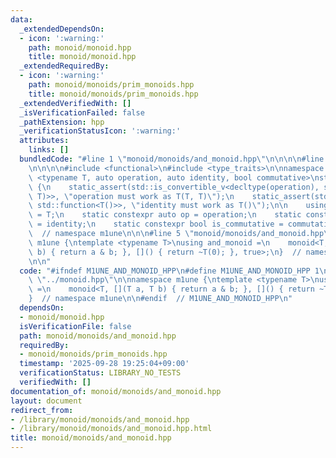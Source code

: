 ```yaml
---
data:
  _extendedDependsOn:
  - icon: ':warning:'
    path: monoid/monoid.hpp
    title: monoid/monoid.hpp
  _extendedRequiredBy:
  - icon: ':warning:'
    path: monoid/monoids/prim_monoids.hpp
    title: monoid/monoids/prim_monoids.hpp
  _extendedVerifiedWith: []
  _isVerificationFailed: false
  _pathExtension: hpp
  _verificationStatusIcon: ':warning:'
  attributes:
    links: []
  bundledCode: "#line 1 \"monoid/monoids/and_monoid.hpp\"\n\n\n\n#line 1 \"monoid/monoid.hpp\"\
    \n\n\n\n#include <functional>\n#include <type_traits>\n\nnamespace m1une {\ntemplate\
    \ <typename T, auto operation, auto identity, bool commutative>\nstruct monoid\
    \ {\n    static_assert(std::is_convertible_v<decltype(operation), std::function<T(T,\
    \ T)>>, \"operation must work as T(T, T)\");\n    static_assert(std::is_convertible_v<decltype(identity),\
    \ std::function<T()>>, \"identity must work as T()\");\n\n    using value_type\
    \ = T;\n    static constexpr auto op = operation;\n    static constexpr auto id\
    \ = identity;\n    static constexpr bool is_commutative = commutative;\n};\n}\
    \  // namespace m1une\n\n\n#line 5 \"monoid/monoids/and_monoid.hpp\"\n\nnamespace\
    \ m1une {\ntemplate <typename T>\nusing and_monoid =\n    monoid<T, [](T a, T\
    \ b) { return a & b; }, []() { return ~T(0); }, true>;\n}  // namespace m1une\n\
    \n\n"
  code: "#ifndef M1UNE_AND_MONOID_HPP\n#define M1UNE_AND_MONOID_HPP 1\n\n#include\
    \ \"../monoid.hpp\"\n\nnamespace m1une {\ntemplate <typename T>\nusing and_monoid\
    \ =\n    monoid<T, [](T a, T b) { return a & b; }, []() { return ~T(0); }, true>;\n\
    }  // namespace m1une\n\n#endif  // M1UNE_AND_MONOID_HPP\n"
  dependsOn:
  - monoid/monoid.hpp
  isVerificationFile: false
  path: monoid/monoids/and_monoid.hpp
  requiredBy:
  - monoid/monoids/prim_monoids.hpp
  timestamp: '2025-09-28 19:25:04+09:00'
  verificationStatus: LIBRARY_NO_TESTS
  verifiedWith: []
documentation_of: monoid/monoids/and_monoid.hpp
layout: document
redirect_from:
- /library/monoid/monoids/and_monoid.hpp
- /library/monoid/monoids/and_monoid.hpp.html
title: monoid/monoids/and_monoid.hpp
---
```


